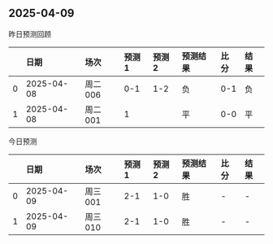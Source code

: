 

 ## 2025-04-09

昨日预测回顾

|    | 日期         | 场次    | 预测1   | 预测2   | 预测结果   | 比分   | 结果   |
|---:|:-----------|:------|:------|:------|:-------|:-----|:-----|
|  0 | 2025-04-08 | 周二006 | 0-1   | 1-2   | 负      | 0-1  | 负    |
|  1 | 2025-04-08 | 周二001 | 1     |       | 平      | 0-0  | 平    |

今日预测

|    | 日期         | 场次    | 预测1   | 预测2   | 预测结果   | 比分   | 结果   |
|---:|:-----------|:------|:------|:------|:-------|:-----|:-----|
|  0 | 2025-04-09 | 周三001 | 2-1   | 1-0   | 胜      | -    | -    |
|  1 | 2025-04-09 | 周三010 | 2-1   | 1-0   | 胜      | -    | -    |
